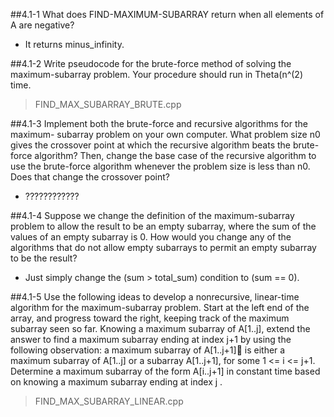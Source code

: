 ##4.1-1	What does FIND-MAXIMUM-SUBARRAY return when all elements of A are negative?
- It returns minus_infinity.

##4.1-2	Write pseudocode for the brute-force method of solving the maximum-subarray problem. Your procedure should run in Theta(n^(2) time.
> FIND_MAX_SUBARRAY_BRUTE.cpp

##4.1-3	Implement both the brute-force and recursive algorithms for the maximum- subarray problem on your own computer. What problem size n0 gives the crossover point at which the recursive algorithm beats the brute-force algorithm? Then, change the base case of the recursive algorithm to use the brute-force algorithm whenever the problem size is less than n0. Does that change the crossover point?
- ????????????

##4.1-4	Suppose we change the definition of the maximum-subarray problem to allow the result to be an empty subarray, where the sum of the values of an empty subarray is 0. How would you change any of the algorithms that do not allow empty subarrays to permit an empty subarray to be the result?
- Just simply change the (sum > total_sum) condition to (sum == 0).

##4.1-5	Use the following ideas to develop a nonrecursive, linear-time algorithm for the maximum-subarray problem. Start at the left end of the array, and progress toward the right, keeping track of the maximum subarray seen so far. Knowing a maximum subarray of A[1..j], extend the answer to find a maximum subarray ending at index j+1 by using the following observation: a maximum subarray of A[1..j+1]􏰀 is either a maximum subarray of A[1..j] or a subarray A[1..j+1], for some 1 <= i <= j+1. Determine a maximum subarray of the form A[i..j+1] in constant time based on knowing a maximum subarray ending at index j .
> FIND_MAX_SUBARRAY_LINEAR.cpp